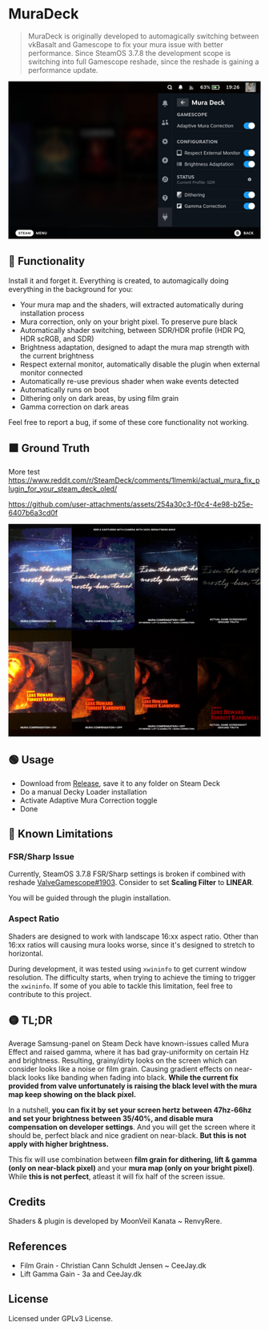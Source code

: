 # MuraDeck

>MuraDeck is originally developed to automagically switching between vkBasalt and Gamescope to fix your mura issue with better performance. Since SteamOS 3.7.8 the development scope is switching into full Gamescope reshade, since the reshade is gaining a performance update.

![MuraDeck](./assets/Markdown/IMG_7395.JPG)

## 🔵 Functionality
Install it and forget it. Everything is created, to automagically doing everything in the background for you:
- Your mura map and the shaders, will extracted automatically during installation process
- Mura correction, only on your bright pixel. To preserve pure black
- Automatically shader switching, between SDR/HDR profile (HDR PQ, HDR scRGB, and SDR)
- Brightness adaptation, designed to adapt the mura map strength with the current brightness
- Respect external monitor, automatically disable the plugin when external monitor connected
- Automatically re-use previous shader when wake events detected
- Automatically runs on boot
- Dithering only on dark areas, by using film grain
- Gamma correction on dark areas

Feel free to report a bug, if some of these core functionality not working.

## 🟫 Ground Truth
More test
https://www.reddit.com/r/SteamDeck/comments/1lmemki/actual_mura_fix_plugin_for_your_steam_deck_oled/

https://github.com/user-attachments/assets/254a30c3-f0c4-4e98-b25e-6407b6a3cd0f

![MuraDeck](./assets/Markdown/Ground%20Truth.png)

## 🟢 Usage
- Download from [Release](https://github.com/Moonveil-Kanata/MuraDeck/releases/), save it to any folder on Steam Deck
- Do a manual Decky Loader installation
- Activate Adaptive Mura Correction toggle
- Done

## 🔴 Known Limitations
### FSR/Sharp Issue
Currently, SteamOS 3.7.8 FSR/Sharp settings is broken if combined with reshade [ValveGamescope#1903](https://github.com/ValveSoftware/gamescope/issues/1903#issuecomment-3016534405). Consider to set **Scaling Filter** to **LINEAR**.

You will be guided through the plugin installation.

### Aspect Ratio
Shaders are designed to work with landscape 16:xx aspect ratio. Other than 16:xx ratios will causing mura looks worse, since it's designed to stretch to horizontal.

During development, it was tested using `xwininfo` to get current window resolution. The difficulty starts, when trying to achieve the timing to trigger the ``xwininfo``. If some of you able to tackle this limitation, feel free to contribute to this project.

## 🟡 TL;DR
Average Samsung-panel on Steam Deck have known-issues called Mura Effect and raised gamma, where it has bad gray-uniformity on certain Hz and brightness. Resulting, grainy/dirty looks on the screen which can consider looks like a noise or film grain. Causing gradient effects on near-black looks like banding when fading into black. **While the current fix provided from valve unfortunately is raising the black level with the mura map keep showing on the black pixel.**

In a nutshell, **you can fix it by set your screen hertz between 47hz-66hz and set your brightness between 35/40%, and disable mura compensation on developer settings**. And you will get the screen where it should be, perfect black and nice gradient on near-black. **But this is not apply with higher brightness.**

This fix will use combination between **film grain for dithering, lift & gamma (only on near-black pixel)** and your **mura map (only on your bright pixel)**. While **this is not perfect**, atleast it will fix half of the screen issue.

## Credits
Shaders & plugin is developed by MoonVeil Kanata ~ RenvyRere.
## References
- Film Grain - Christian Cann Schuldt Jensen ~ CeeJay.dk
- Lift Gamma Gain - 3a and CeeJay.dk

## License
Licensed under GPLv3 License.